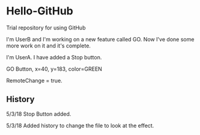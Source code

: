 # Hello-GitHub
Trial repository for using GitHub

I'm UserB and I'm working on a new feature called GO.
Now I've done some more work on it and it's complete.

I'm UserA. I have added a Stop button.

GO Button, x=40, y=183, color=GREEN

RemoteChange = true.

History
-------
5/3/18
Stop Button added.

5/3/18
Added history to change the file to look at the effect.
